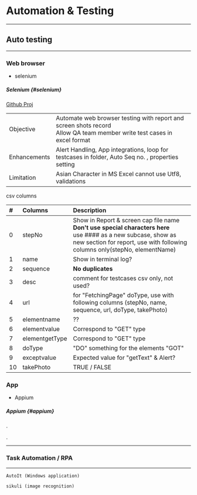# Automation & Testing
---

## Auto testing
---
### Web browser
* selenium

##### Selenium {#selenium}
[Github Proj](https://github.com/sasa33k/seleTest)

| | |
| :--- | :--- |
| Objective | Automate web browser testing with report and screen shots record<br>Allow QA team member write test cases in excel format|
| Enhancements | Alert Handling, App integrations, loop for testcases in folder, Auto Seq no. , properties setting|
| Limitation | Asian Character in MS Excel cannot use Utf8, validations |


csv columns

| # | Columns | Description |
| :--- | :--- | :--- |
| 0 | stepNo | Show in Report & screen cap file name <br>**Don't use special characters here <br>** use #### as a new subcase, show as new section for report, use with following columns only(stepNo, elementName) |
| 1 | name | Show in terminal log? |
| 2 | sequence | **No duplicates** |
| 3 | desc | comment for testcases csv only, not used? |
| 4 | url | for "FetchingPage" doType, use with following columns (stepNo, name, sequence, url, doType, takePhoto) |
| 5 | elementname | ?? |
| 6 | elementvalue | Correspond to "GET" type |
| 7 | elementgetType | Correspond to "GET" type |
| 8 | doType | "DO" something for the elements "GOT"|
| 9 | exceptvalue | Expected value for "getText" & Alert? |
| 10 | takePhoto | TRUE / FALSE|


### App
* Appium



##### Appium {#appium}


 
.

.

---
### Task Automation / RPA
---
`AutoIt (Windows application)`

`sikuli (image recognition)`
